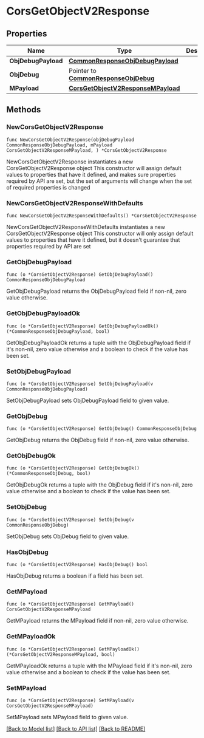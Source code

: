 # CorsGetObjectV2Response

## Properties

Name | Type | Description | Notes
------------ | ------------- | ------------- | -------------
**ObjDebugPayload** | [**CommonResponseObjDebugPayload**](CommonResponseObjDebugPayload.md) |  | 
**ObjDebug** | Pointer to [**CommonResponseObjDebug**](CommonResponseObjDebug.md) |  | [optional] 
**MPayload** | [**CorsGetObjectV2ResponseMPayload**](CorsGetObjectV2ResponseMPayload.md) |  | 

## Methods

### NewCorsGetObjectV2Response

`func NewCorsGetObjectV2Response(objDebugPayload CommonResponseObjDebugPayload, mPayload CorsGetObjectV2ResponseMPayload, ) *CorsGetObjectV2Response`

NewCorsGetObjectV2Response instantiates a new CorsGetObjectV2Response object
This constructor will assign default values to properties that have it defined,
and makes sure properties required by API are set, but the set of arguments
will change when the set of required properties is changed

### NewCorsGetObjectV2ResponseWithDefaults

`func NewCorsGetObjectV2ResponseWithDefaults() *CorsGetObjectV2Response`

NewCorsGetObjectV2ResponseWithDefaults instantiates a new CorsGetObjectV2Response object
This constructor will only assign default values to properties that have it defined,
but it doesn't guarantee that properties required by API are set

### GetObjDebugPayload

`func (o *CorsGetObjectV2Response) GetObjDebugPayload() CommonResponseObjDebugPayload`

GetObjDebugPayload returns the ObjDebugPayload field if non-nil, zero value otherwise.

### GetObjDebugPayloadOk

`func (o *CorsGetObjectV2Response) GetObjDebugPayloadOk() (*CommonResponseObjDebugPayload, bool)`

GetObjDebugPayloadOk returns a tuple with the ObjDebugPayload field if it's non-nil, zero value otherwise
and a boolean to check if the value has been set.

### SetObjDebugPayload

`func (o *CorsGetObjectV2Response) SetObjDebugPayload(v CommonResponseObjDebugPayload)`

SetObjDebugPayload sets ObjDebugPayload field to given value.


### GetObjDebug

`func (o *CorsGetObjectV2Response) GetObjDebug() CommonResponseObjDebug`

GetObjDebug returns the ObjDebug field if non-nil, zero value otherwise.

### GetObjDebugOk

`func (o *CorsGetObjectV2Response) GetObjDebugOk() (*CommonResponseObjDebug, bool)`

GetObjDebugOk returns a tuple with the ObjDebug field if it's non-nil, zero value otherwise
and a boolean to check if the value has been set.

### SetObjDebug

`func (o *CorsGetObjectV2Response) SetObjDebug(v CommonResponseObjDebug)`

SetObjDebug sets ObjDebug field to given value.

### HasObjDebug

`func (o *CorsGetObjectV2Response) HasObjDebug() bool`

HasObjDebug returns a boolean if a field has been set.

### GetMPayload

`func (o *CorsGetObjectV2Response) GetMPayload() CorsGetObjectV2ResponseMPayload`

GetMPayload returns the MPayload field if non-nil, zero value otherwise.

### GetMPayloadOk

`func (o *CorsGetObjectV2Response) GetMPayloadOk() (*CorsGetObjectV2ResponseMPayload, bool)`

GetMPayloadOk returns a tuple with the MPayload field if it's non-nil, zero value otherwise
and a boolean to check if the value has been set.

### SetMPayload

`func (o *CorsGetObjectV2Response) SetMPayload(v CorsGetObjectV2ResponseMPayload)`

SetMPayload sets MPayload field to given value.



[[Back to Model list]](../README.md#documentation-for-models) [[Back to API list]](../README.md#documentation-for-api-endpoints) [[Back to README]](../README.md)



